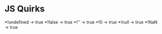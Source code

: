 # JS Quirks
*!undefined -> true
*!false -> true
*!'' -> true
*!0 -> true
*!null -> true
*!NaN -> true